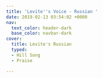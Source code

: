 ```yaml
---
title: 'Levite''s Voice - Russian '
date: 2019-02-13 03:54:02 +0000
nav:
  text_color: header-dark
  base_color: navbar-dark
cover:
  title: Levite's Russian
  typed:
  - Hill Song
  - Praise

---
```

